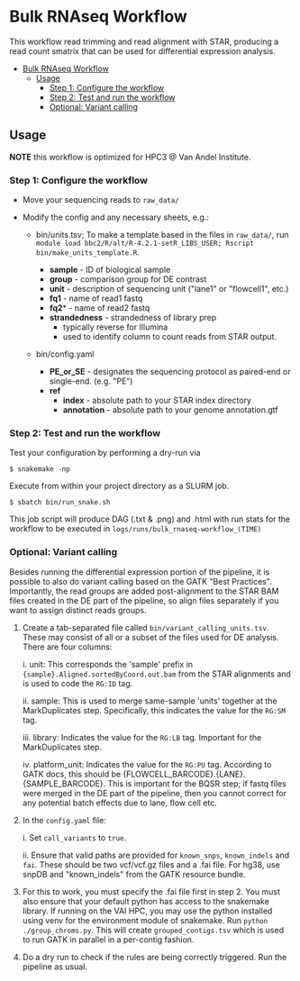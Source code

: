 # Bulk RNAseq Workflow

This workflow read trimming and read alignment with STAR, producing a read count smatrix that can be used for differential expression analysis.

* [Bulk RNAseq Workflow](#bulk-rnaseq-workflow)
   * [Usage](#usage)
      * [Step 1: Configure the workflow](#step-1-configure-the-workflow)
      * [Step 2: Test and run the workflow](#step-2-test-and-run-the-workflow)
      * [Optional: Variant calling](#optional-variant-calling)


## Usage

**NOTE** this workflow is optimized for HPC3 @ Van Andel Institute.


### Step 1: Configure the workflow
* Move your sequencing reads to `raw_data/`

* Modify the config and any necessary sheets, e.g.:
  * bin/units.tsv; To make a template based in the files in `raw_data/`, run `module load bbc2/R/alt/R-4.2.1-setR_LIBS_USER; Rscript bin/make_units_template.R`.
    * **sample**        - ID of biological sample
    * **group**         - comparison group for DE contrast
    * **unit**          - description of sequencing unit ("lane1" or "flowcell1", etc.)
    * **fq1**           - name of read1 fastq
    * **fq2***           - name of read2 fastq
    * **strandedness**  - strandedness of library prep
      * typically reverse for Illumina
      * used to identify column to count reads from STAR output.

  * bin/config.yaml
    * **PE_or_SE** - designates the sequencing protocol as paired-end or single-end. (e.g. "PE")
    * **ref**
      * **index** - absolute path to your STAR index directory
      * **annotation** - absolute path to your genome annotation.gtf

### Step 2: Test and run the workflow
Test your configuration by performing a dry-run via

    $ snakemake -np

Execute from within your project directory as a SLURM job.

    $ sbatch bin/run_snake.sh

This job script will produce DAG (.txt & .png) and .html with run stats for the workflow to be executed in `logs/runs/bulk_rnaseq-workflow_(TIME)`


### Optional: Variant calling
Besides running the differential expression portion of the pipeline, it is possible to also do variant calling based on the GATK "Best Practices". Importantly, the read groups are added post-alignment to the STAR BAM files created in the DE part of the pipeline, so align files separately if you want to assign distinct reads groups.

1. Create a tab-separated file called `bin/variant_calling_units.tsv`. These may consist of all or a subset of the files used for DE analysis. There are four columns:

    i. unit: This corresponds the 'sample' prefix in `{sample}.Aligned.sortedByCoord.out.bam` from the STAR alignments and is used to code the `RG:ID` tag.

    ii. sample: This is used to merge same-sample 'units' together at the MarkDuplicates step. Specifically, this indicates the value for the `RG:SM` tag.

    iii. library: Indicates the value for the `RG:LB` tag. Important for the MarkDuplicates step.

    iv. platform_unit: Indicates the value for the `RG:PU` tag. According to GATK docs, this should be {FLOWCELL_BARCODE}.{LANE}.{SAMPLE_BARCODE}. This is important for the BQSR step; if fastq files were merged in the DE part of the pipeline, then you cannot correct for any potential batch effects due to lane, flow cell etc.

2. In the `config.yaml` file:

    i. Set `call_variants` to `true`.

    ii. Ensure that valid paths are provided for `known_snps`, `known_indels` and `fai`. These should be two vcf/vcf.gz files and a .fai file. For hg38, use snpDB and "known_indels" from the GATK resource bundle.

3. For this to work, you must specify the .fai file first in step 2. You must also ensure that your default python has access to the snakemake library. If running on the VAI HPC, you may use the python installed using venv for the environment module of snakemake. Run `python ./group_chroms.py`. This will create `grouped_contigs.tsv` which is used to run GATK in parallel in a per-contig fashion.

4. Do a dry run to check if the rules are being correctly triggered. Run the pipeline as usual.
